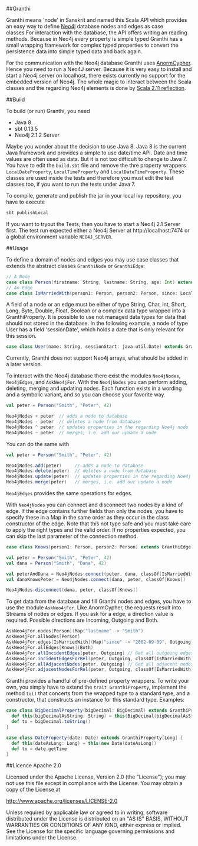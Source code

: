 ##Granthi

Granthi means 'node' in Sanskrit and named this Scala API which provides an easy way to define [Neo4j](http://neo4j.org) database nodes 
and edges as case classes.For interaction with the database, the API offers writing an reading methods. Because in Neo4j every property 
is simple typed Granthi has a small wrapping framework for complex typed properties to convert the persistence data into 
simple typed data and back again.

For the communication with the Neo4j database Granthi uses [AnormCypher](http://anormcypher.org). Hence you need to run a Neo4J server. 
Because it is very easy to install and start a Neo4j server on localhost, there exists currently no support for the embedded version 
of Neo4j. The whole magic to interact between the Scala classes and the regarding Neo4j elements is done by 
[Scala 2.11 reflection](http://docs.scala-lang.org/overviews/reflection/overview.html).

##Build 

To build (or run) Granthi, you need

- Java 8
- sbt 0.13.5
- Neo4j 2.1.2 Server  

Maybe you wonder about the decision to use Java 8. Java 8 is the current Java framework and provides a simple to use date/time API. 
Date and time values are often used as data. But it is not too difficult to change to Java 7. You have to edit the `build.sbt` file
and remove the thre property wrappers `LocalDateProperty`, `LocalTimeProperty` and `LocalDateTimeProperty`. These classes are used 
inside the tests and therefore you must edit the test classes too, if you want to run the tests under Java 7.

To compile, generate and publish the jar in your local ivy repository, you have to execute

``` Scala
sbt publishLocal
```

If you want to tryout the Tests, then you have to start a Neo4j 2.1 Server first. The test run expected either a Neo4j Server
at http://localhost:7474 or a global environment variable `NEO4J_SERVER`.

##Usage

To define a domain of nodes and edges you may use case classes that extends the abstract classes `GranthiNode` or `GranthiEdge`:

``` Scala
// A Node
case class Person(firstname: String, lastname: String, age: Int) extends GranthiNode[Person]
// An Edge
case class IsMarriedWith(person1: Person, person2: Person, since: LocalDateProperty) extends GranthiEdge[IsMarriedWith, Person, Person]
```

A field of a node or an edge must be either of type String, Char, Int, Short, Long, Byte, Double, Float, Boolean or a complex data type
wrapped into a GranthiProperty. It is possible to use not managed data types for data that should not stored in the database. 
In the following example, a node of type User has a field 'sessionDate', which holds a date that is only relevant for this session.

``` Scala
case class User(name: String, sessionStart: java.util.Date) extends GranthiNode[User]
```

Currently, Granthi does not support Neo4j arrays, what should be added in a later version.

To interact with the Neo4j database there exist the modules `Neo4jNodes`, `Neo4jEdges`, and `AskNeo4jFor`. With the `Neo4jNodes` you can
perform adding, deleting, merging and updating nodes. Each function exists in a wording and a symbolic variant, and so you can choose your
favorite way.

``` Scala
val peter = Person("Smith", "Peter", 42)

Neo4jNodes + peter  // adds a node to database
Neo4jNodes - peter  // deletes a node from database
Neo4jNodes ^ peter  // updates properties in the regarding Noe4j node
Neo4jNodes ~ peter  // merges, i.e. add our update a node
```

You can do the same with

``` Scala
val peter = Person("Smith", "Peter", 42)

Neo4jNodes.add(peter)     // adds a node to database
Neo4jNodes.delete(peter)  // deletes a node from database
Neo4jNodes.update(peter)  // updates properties in the regarding Noe4j node
Neo4jNodes.merge(peter)   // merges, i.e. add our update a node
```

`Neo4jEdges` provides the same operations for edges. 

With `Neo4jNodes` you can connect and disconnect two nodes by a kind of edge. If the edge contains further fields than only the nodes, you
have to specify these in a Map in the same order as they occur in the class constructor of the edge. Note that this not type safe and you
must take care to apply the right types and the valid order. If no properties expected, you can skip the last parameter of the connection method. 

``` Scala
case class Knows(person1: Person, person2: Person) extends GranthiEdge[IsMarriedWith, Person, Person]

val peter = Person("Smith", "Peter", 42)
val dana = Person("Smith", "Dana", 42)

val peterAndDana = Neo4jNodes.connect(peter, dana, classOf[IsMarriedWith], Map("since" -> new LocalDateProperty(LocalDate.of(2002, 9, 9))))
val danaKnowsPeter = Neo4jNodes.connect(dana, peter, classOf[Knows])

Neo4jNodes.disconnect(dana, peter, classOf[Knows])
```

To get data from the database and fill Granthi nodes and edges, you have to use the module `AskNeo4jFor`. Like AnormCypher, the requests result
into Streams of nodes or edges. If you ask for a edge, a direction value is required. Possible directions are Incoming, Outgoing and Both.

``` Scala
AskNeo4jFor.nodes[Person](Map("lastname" -> "Smith")
AskNeo4jFor.allNodes[Person] 
AskNeo4jFor.edges[IsMarriedWith](Map("since" -> "2002-09-09", Outgoing)
AskNeo4jFor.allEdges[Knows](Both)
AskNeo4jFor.allIncidentEdges(peter, Outgoing) // Get all outgoing edges for person Peter
AskNeo4jFor.incidentEdgesForRel(peter, Outgoing, classOf[IsMarriedWith]) // Get all outgoing edges of type "IsMarriedWith" for person Peter
AskNeo4jFor.allAdjacentNodes(peter, Outgoing) // Get all adjacent nodes for person Peter
AskNeo4jFor.adjacentNodesForRel(peter, Outgoing, classOf[IsMarriedWith]) // Get all persons Peter is married with (hopefully only one)
```

Granthi provides a handful of pre-defined property wrappers. To write your own, you simply have to extend the `trait GranthiProperty`, implement
the method `to()` that concerts from the wrapped type to a standard type, and a constructor, that constructs an instance for this standard type. 
Examples: 

``` Scala
case class BigDecimalProperty(bigDecimal: BigDecimal) extends GranthiProperty[String] {
  def this(bigDecimalAsString: String) = this(BigDecimal(bigDecimalAsString))
  def to = bigDecimal.toString()
}

case class DateProperty(date: Date) extends GranthiProperty[Long] {
  def this(dateAsLong: Long) = this(new Date(dateAsLong))
  def to = date.getTime
}
```

##Licence Apache 2.0

Licensed under the Apache License, Version 2.0 (the "License");
you may not use this file except in compliance with the License.
You may obtain a copy of the License at

http://www.apache.org/licenses/LICENSE-2.0

Unless required by applicable law or agreed to in writing, software
distributed under the License is distributed on an "AS IS" BASIS,
WITHOUT WARRANTIES OR CONDITIONS OF ANY KIND, either express or implied.
See the License for the specific language governing permissions and
limitations under the License.